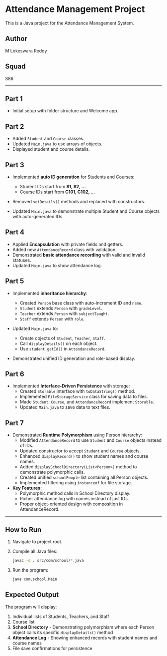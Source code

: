 # Attendance Management Project

This is a Java project for the Attendance Management System.

## Author

M Lokeswara Reddy

## Squad

S86

---

## Part 1

* Initial setup with folder structure and Welcome app.

## Part 2

* Added `Student` and `Course` classes.
* Updated `Main.java` to use arrays of objects.
* Displayed student and course details.

## Part 3

* Implemented **auto ID generation** for Students and Courses:

  * Student IDs start from **S1, S2, …**
  * Course IDs start from **C101, C102, …**
* Removed `setDetails()` methods and replaced with constructors.
* Updated `Main.java` to demonstrate multiple Student and Course objects with auto-generated IDs.

## Part 4

* Applied **Encapsulation** with private fields and getters.
* Added new `AttendanceRecord` class with validation.
* Demonstrated **basic attendance recording** with valid and invalid statuses.
* Updated `Main.java` to show attendance log.

## Part 5

* Implemented **inheritance hierarchy**:

  * Created `Person` base class with auto-increment ID and `name`.
  * `Student` extends `Person` with `gradeLevel`.
  * `Teacher` extends `Person` with `subjectTaught`.
  * `Staff` extends `Person` with `role`.
* Updated `Main.java` to:

  * Create objects of `Student`, `Teacher`, `Staff`.
  * Call `displayDetails()` on each object.
  * Use `student.getId()` in `AttendanceRecord`.
* Demonstrated unified ID generation and role-based display.

## Part 6

* Implemented **Interface-Driven Persistence** with storage:
  * Created `Storable` interface with `toDataString()` method.
  * Implemented `FileStorageService` class for saving data to files.
  * Made `Student`, `Course`, and `AttendanceRecord` implement `Storable`.
  * Updated `Main.java` to save data to text files.

## Part 7

* Demonstrated **Runtime Polymorphism** using Person hierarchy:
  * Modified `AttendanceRecord` to use `Student` and `Course` objects instead of IDs.
  * Updated constructor to accept `Student` and `Course` objects.
  * Enhanced `displayRecord()` to show student names and course names.
  * Added `displaySchoolDirectory(List<Person>)` method to demonstrate polymorphic calls.
  * Created unified `schoolPeople` list containing all Person objects.
  * Implemented filtering using `instanceof` for file storage.
* **Key Features:**
  * Polymorphic method calls in School Directory display.
  * Richer attendance log with names instead of just IDs.
  * Proper object-oriented design with composition in AttendanceRecord.

---

## How to Run

1. Navigate to project root.
2. Compile all Java files:

   ```bash
   javac -d . src/com/school/*.java
   ```
3. Run the program:

   ```bash
   java com.school.Main
   ```

## Expected Output

The program will display:
1. Individual lists of Students, Teachers, and Staff
2. Course list
3. **School Directory** - Demonstrating polymorphism where each Person object calls its specific `displayDetails()` method
4. **Attendance Log** - Showing enhanced records with student names and course names
5. File save confirmations for persistence